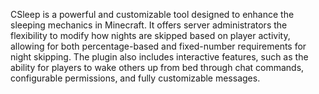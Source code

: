 CSleep is a powerful and customizable tool designed to enhance the sleeping mechanics in Minecraft. It offers server administrators the flexibility to modify how nights are skipped based on player activity, allowing for both percentage-based and fixed-number requirements for night skipping. The plugin also includes interactive features, such as the ability for players to wake others up from bed through chat commands, configurable permissions, and fully customizable messages.
